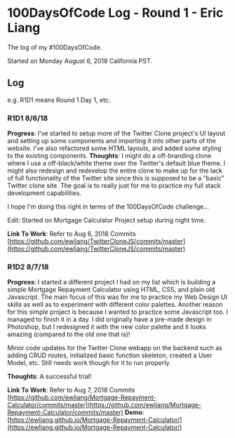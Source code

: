 # 100DaysOfCode Log - Round 1 - Eric Liang
The log of my #100DaysOfCode.

Started on Monday August 6, 2018 California PST.

## Log
e.g. R1D1 means Round 1 Day 1, etc.

### R1D1 8/6/18
**Progress**: I've started to setup more of the Twitter Clone project's UI layout and setting up some components and importing it into other parts of the website. I've also refactored some HTML layouts, and added some styling to the existing components.
**Thoughts**: I might do a off-branding clone where I use a off-black/white theme over the Twitter's default blue theme. I might also redesign and redevelop the entire clone to make up for the lack of full functionality of the Twitter site since this is supposed to be a "basic" Twitter clone site. The goal is to really just for me to practice my full stack development capabilities.

I hope I'm doing this right in terms of the 100DaysOfCode challenge...

Edit: Started on Mortgage Calculator Project setup during night time.

**Link To Work**: Refer to Aug 6, 2018 Commits [https://github.com/ewliang/TwitterCloneJS/commits/master](https://github.com/ewliang/TwitterCloneJS/commits/master)

### R1D2 8/7/18
**Progress**: I started a different project I had on my list which is building a simple Mortgage Repayment Calculator using HTML, CSS, and plain old Javascript. The main focus of this was for me to practice my Web Design UI skills as well as to experiment with different color palettes. Another reason for this simple project is because I wanted to practice some Javascript too. I managed to finish it in a day. I did originally have a pre-made design in Photoshop, but I redesigned it with the new color palette and it looks amazing (compared to the old one that is)!

Minor code updates for the Twitter Clone webapp on the backend such as adding CRUD routes, initialized basic function skeleton, created a User Model, etc. Still needs work though for it to run properly.

**Thoughts**: A successful trial!

**Link To Work**: Refer to Aug 7, 2018 Commits [https://github.com/ewliang/Mortgage-Repayment-Calculator/commits/master](https://github.com/ewliang/Mortgage-Repayment-Calculator/commits/master)
**Demo**: [https://ewliang.github.io/Mortgage-Repayment-Calculator/](https://ewliang.github.io/Mortgage-Repayment-Calculator/)
